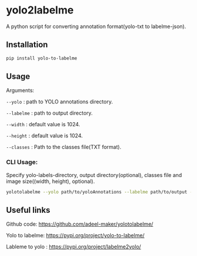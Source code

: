 # yolo2labelme

A python script for converting annotation format(yolo-txt to labelme-json).

## Installation
```bash
pip install yolo-to-labelme
```
## Usage
Arguments:

`--yolo` : path to YOLO annotations directory.

`--labelme` : path to output directory.
 
`--width` : default value is 1024.

`--height` : default value is 1024.

`--classes` : Path to the classes file(TXT format).

### CLI Usage:
Specify yolo-labels-directory, output directory(optional), classes file and image size((width, height), optional).

```bash
yolotolabelme --yolo path/to/yoloAnnotations --labelme path/to/output --classes path/to/classes-file
```

## Useful links
Github code: https://github.com/adeel-maker/yolotolabelme/

Yolo to labelme: https://pypi.org/project/yolo-to-labelme/

Lableme to yolo : https://pypi.org/project/labelme2yolo/